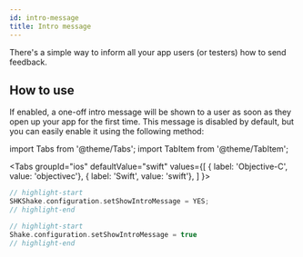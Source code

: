 ```yaml
---
id: intro-message
title: Intro message
---
```

There's a simple way to inform all your app users (or testers) how to send feedback.

## How to use
If enabled, a one-off intro message will be shown to a user as soon as they open up your app for the first time. This message is disabled by default, but you can easily enable it using the following method:

import Tabs from '@theme/Tabs';
import TabItem from '@theme/TabItem';

<Tabs
  groupId="ios"
  defaultValue="swift"
  values={[
    { label: 'Objective-C', value: 'objectivec'},
    { label: 'Swift', value: 'swift'},
  ]
}>

<TabItem value="objectivec">

```objectivec title="AppDelegate.m"
// highlight-start
SHKShake.configuration.setShowIntroMessage = YES;
// highlight-end
```

</TabItem>

<TabItem value="swift">

```swift title="AppDelegate.swift"
// highlight-start
Shake.configuration.setShowIntroMessage = true
// highlight-end
```

</TabItem>
</Tabs>
